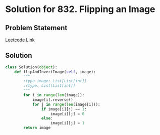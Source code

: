 # Solution for 832. Flipping an Image

## Problem Statement

[Leetcode Link](https://leetcode.com/problems/flipping-an-image/)

## Solution

```python
class Solution(object):
    def flipAndInvertImage(self, image):
        """
        :type image: List[List[int]]
        :rtype: List[List[int]]
        """
        for i in range(len(image)):
            image[i].reverse()
            for j in range(len(image[i])):
                if image[i][j] == 1:
                    image[i][j] = 0
                else:
                    image[i][j] = 1
        return image
